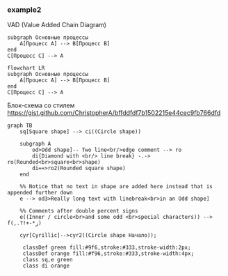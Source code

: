 ### example2

VAD (Value Added Chain Diagram)  
``` flowchart LR
subgraph Основные процессы
    A[Процесс A] --> B[Процесс B]
end
C[Процесс C] --> A
```

``` mermaid
flowchart LR
subgraph Основные процессы
    A[Процесс A] --> B[Процесс B]
end
C[Процесс C] --> A
```

Блок-схема со стилем  https://gist.github.com/ChristopherA/bffddfdf7b1502215e44cec9fb766dfd
``` mermaid
graph TB
    sq[Square shape] --> ci((Circle shape))

    subgraph A
        od>Odd shape]-- Two line<br/>edge comment --> ro
        di{Diamond with <br/> line break} -.-> ro(Rounded<br>square<br>shape)
        di==>ro2(Rounded square shape)
    end

    %% Notice that no text in shape are added here instead that is appended further down
    e --> od3>Really long text with linebreak<br>in an Odd shape]

    %% Comments after double percent signs
    e((Inner / circle<br>and some odd <br>special characters)) --> f(,.?!+-*ز)

    cyr[Cyrillic]-->cyr2((Circle shape Начало));

     classDef green fill:#9f6,stroke:#333,stroke-width:2px;
     classDef orange fill:#f96,stroke:#333,stroke-width:4px;
     class sq,e green
     class di orange
```
